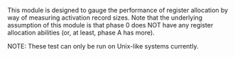 This module is designed to gauge the performance of register 
allocation by way of measuring activation record sizes. Note that
the underlying assumption of this module is that phase 0 does NOT 
have any register allocation abilities (or, at least, phase A has
more).

NOTE: These test can only be run on Unix-like systems currently.
